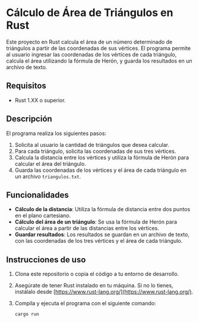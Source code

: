 # Cálculo de Área de Triángulos en Rust

Este proyecto en Rust calcula el área de un número determinado de triángulos a partir de las coordenadas de sus vértices. El programa permite al usuario ingresar las coordenadas de los vértices de cada triángulo, calcula el área utilizando la fórmula de Herón, y guarda los resultados en un archivo de texto.

## Requisitos

- Rust 1.XX o superior.
  
## Descripción

El programa realiza los siguientes pasos:

1. Solicita al usuario la cantidad de triángulos que desea calcular.
2. Para cada triángulo, solicita las coordenadas de sus tres vértices.
3. Calcula la distancia entre los vértices y utiliza la fórmula de Herón para calcular el área del triángulo.
4. Guarda las coordenadas de los vértices y el área de cada triángulo en un archivo `triangulos.txt`.

## Funcionalidades

- **Cálculo de la distancia**: Utiliza la fórmula de distancia entre dos puntos en el plano cartesiano.
- **Cálculo del área de un triángulo**: Se usa la fórmula de Herón para calcular el área a partir de las distancias entre los vértices.
- **Guardar resultados**: Los resultados se guardan en un archivo de texto, con las coordenadas de los tres vértices y el área de cada triángulo.

## Instrucciones de uso

1. Clona este repositorio o copia el código a tu entorno de desarrollo.
2. Asegúrate de tener Rust instalado en tu máquina. Si no lo tienes, instálalo desde [https://www.rust-lang.org/](https://www.rust-lang.org/).
3. Compila y ejecuta el programa con el siguiente comando:

   ```bash
   cargo run
